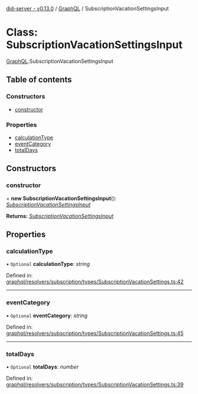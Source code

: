 [did-server - v0.13.0](../README.md) / [GraphQL](../modules/graphql.md) / SubscriptionVacationSettingsInput

# Class: SubscriptionVacationSettingsInput

[GraphQL](../modules/graphql.md).SubscriptionVacationSettingsInput

## Table of contents

### Constructors

- [constructor](graphql.subscriptionvacationsettingsinput.md#constructor)

### Properties

- [calculationType](graphql.subscriptionvacationsettingsinput.md#calculationtype)
- [eventCategory](graphql.subscriptionvacationsettingsinput.md#eventcategory)
- [totalDays](graphql.subscriptionvacationsettingsinput.md#totaldays)

## Constructors

### constructor

\+ **new SubscriptionVacationSettingsInput**(): [*SubscriptionVacationSettingsInput*](graphql.subscriptionvacationsettingsinput.md)

**Returns:** [*SubscriptionVacationSettingsInput*](graphql.subscriptionvacationsettingsinput.md)

## Properties

### calculationType

• `Optional` **calculationType**: *string*

Defined in: [graphql/resolvers/subscription/types/SubscriptionVacationSettings.ts:42](https://github.com/Puzzlepart/did/blob/dev/server/graphql/resolvers/subscription/types/SubscriptionVacationSettings.ts#L42)

___

### eventCategory

• `Optional` **eventCategory**: *string*

Defined in: [graphql/resolvers/subscription/types/SubscriptionVacationSettings.ts:45](https://github.com/Puzzlepart/did/blob/dev/server/graphql/resolvers/subscription/types/SubscriptionVacationSettings.ts#L45)

___

### totalDays

• `Optional` **totalDays**: *number*

Defined in: [graphql/resolvers/subscription/types/SubscriptionVacationSettings.ts:39](https://github.com/Puzzlepart/did/blob/dev/server/graphql/resolvers/subscription/types/SubscriptionVacationSettings.ts#L39)
